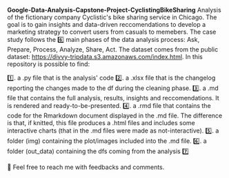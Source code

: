 **Google-Data-Analysis-Capstone-Project-CyclistingBikeSharing**
Analysis of the fictionary company Cyclistic's bike sharing service in Chicago. The goal is to gain insights and data-driven reccomendations to develop a marketing strategy to convert users from casuals to memebers. The case study follows the 6️⃣ main phases of the data analysis process: Ask, Prepare, Process, Analyze, Share, Act.
The dataset comes from the public dataset: https://divvy-tripdata.s3.amazonaws.com/index.html.
In this repository is possible to find:

1️⃣. a .py file that is the analysis' code
2️⃣. a .xlsx file that is the changelog reporting the changes made to the df during the cleaning phase.
3️⃣. a .md file that contains the full analysis, results, insights and reccomendations. It is rendered and ready-to-be-presented.
4️⃣. a .rmd file that contains the code for the Rmarkdown document displayed in the .md file. The difference is that, if knitted, this file produces a .html files and includes some interactive charts (that in the .md files were made as not-interactive). 
5️⃣. a folder (img) containing the plot/images included into the .md file.
6️⃣. a folder (out_data) containing the dfs coming from the analysis
7️⃣

📩 Feel free to reach me with feedbacks and comments.

